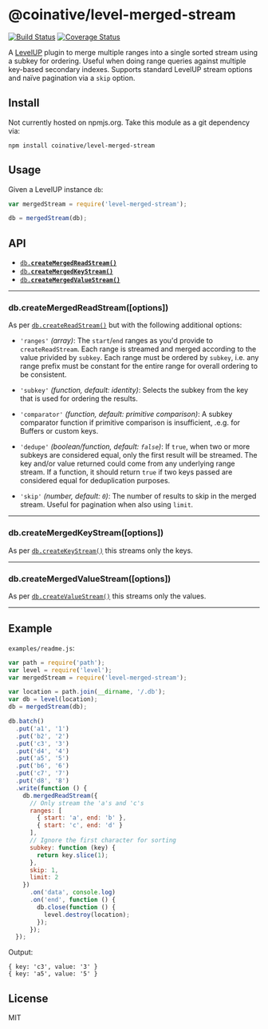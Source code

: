 # @coinative/level-merged-stream

[![Build Status](https://travis-ci.org/coinative/level-merged-stream.svg?branch=master)](https://travis-ci.org/coinative/level-merged-stream) [![Coverage Status](https://img.shields.io/coveralls/coinative/level-merged-stream.svg)](https://coveralls.io/r/coinative/level-merged-stream?branch=master)

A [LevelUP](https://github.com/rvagg/node-levelup) plugin to merge multiple ranges into a single sorted stream using a subkey for ordering. Useful when doing range queries against multiple key-based secondary indexes. Supports standard LevelUP stream options and naïve pagination via a `skip` option.

## Install

Not currently hosted on npmjs.org. Take this module as a git dependency via:

```
npm install coinative/level-merged-stream
```

## Usage

Given a LevelUP instance `db`:
```js
var mergedStream = require('level-merged-stream');

db = mergedStream(db);
```

## API

* <a href="#createMergedReadStream"><code>db.<b>createMergedReadStream()</b></code></a>
* <a href="#createMergedKeyStream"><code>db.<b>createMergedKeyStream()</b></code></a>
* <a href="#createMergedValueStream"><code>db.<b>createMergedValueStream()</b></code></a>

--------------------------------------------------------

<a name="createMergedReadStream"></a>
### db.createMergedReadStream([options])

As per [`db.createReadStream()`](https://github.com/rvagg/node-levelup/blob/master/README.md#createReadStream) but with the following additional options:

* `'ranges'` *(array)*: The `start`/`end` ranges as you'd provide to `createReadStream`. Each range is streamed and merged according to the value privided by `subkey`. Each range must be ordered by `subkey`, i.e. any range prefix must be constant for the entire range for overall ordering to be consistent.

* `'subkey'` *(function, default: identity)*: Selects the subkey from the key that is used for ordering the results.

* `'comparator'` *(function, default: primitive comparison)*: A subkey comparator function if primitive comparison is insufficient, .e.g. for Buffers or custom keys.

* `'dedupe'` *(boolean/function, default: `false`)*: If `true`, when two or more subkeys are considered equal, only the first result will be streamed. The key and/or value returned could come from any underlying range stream. If a function, it should return `true` if two keys passed are considered equal for deduplication purposes.

* `'skip'` *(number, default: `0`)*: The number of results to skip in the merged stream. Useful for pagination when also using `limit`.

--------------------------------------------------------
<a name="createMergedKeyStream"></a>
### db.createMergedKeyStream([options])

As per [`db.createKeyStream()`](https://github.com/rvagg/node-levelup/blob/master/README.md#createKeyStream) this streams only the keys.

--------------------------------------------------------
<a name="createMergedValueStream"></a>
### db.createMergedValueStream([options])

As per [`db.createValueStream()`](https://github.com/rvagg/node-levelup/blob/master/README.md#createValueStream) this streams only the values.

--------------------------------------------------------

## Example

`examples/readme.js`:
```js
var path = require('path');
var level = require('level');
var mergedStream = require('level-merged-stream');

var location = path.join(__dirname, '/.db');
var db = level(location);
db = mergedStream(db);

db.batch()
  .put('a1', '1')
  .put('b2', '2')
  .put('c3', '3')
  .put('d4', '4')
  .put('a5', '5')
  .put('b6', '6')
  .put('c7', '7')
  .put('d8', '8')
  .write(function () {
    db.mergedReadStream({
      // Only stream the 'a's and 'c's
      ranges: [
        { start: 'a', end: 'b' },
        { start: 'c', end: 'd' }
      ],
      // Ignore the first character for sorting
      subkey: function (key) {
        return key.slice(1);
      },
      skip: 1,
      limit: 2
    })
      .on('data', console.log)
      .on('end', function () {
        db.close(function () {
          level.destroy(location);
        });
      });
  });
```
Output:
```
{ key: 'c3', value: '3' }
{ key: 'a5', value: '5' }
```
## License

MIT
